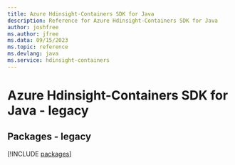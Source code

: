 ```yaml
---
title: Azure Hdinsight-Containers SDK for Java
description: Reference for Azure Hdinsight-Containers SDK for Java
author: joshfree
ms.author: jfree
ms.data: 09/15/2023
ms.topic: reference
ms.devlang: java
ms.service: hdinsight-containers
---
```

# Azure Hdinsight-Containers SDK for Java - legacy
## Packages - legacy
[!INCLUDE [packages](hdinsight-containers-index.md)]